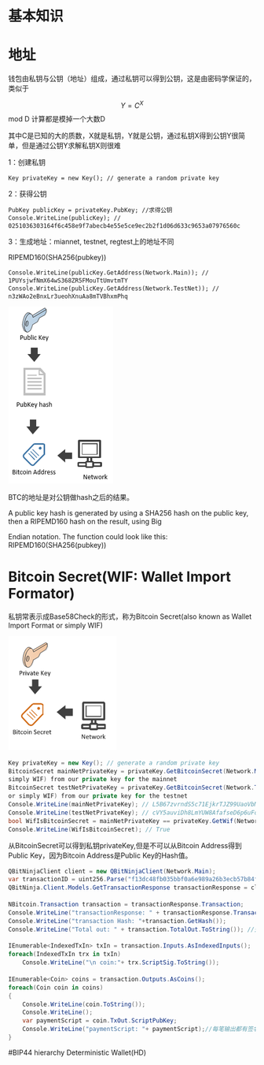 # 基本知识

# 地址

钱包由私钥与公钥（地址）组成，通过私钥可以得到公钥，这是由密码学保证的，类似于

$$Y = C^X%d$$ mod D  计算都是模掉一个大数D

其中C是已知的大的质数，X就是私钥，Y就是公钥，通过私钥X得到公钥Y很简单，但是通过公钥Y求解私钥X则很难

1：创建私钥

```
Key privateKey = new Key(); // generate a random private key
```

2：获得公钥

```
PubKey publicKey = privateKey.PubKey; //求得公钥
Console.WriteLine(publicKey); // 0251036303164f6c458e9f7abecb4e55e5ce9ec2b2f1d06d633c9653a07976560c
```

3：生成地址：miannet, testnet, regtest上的地址不同

RIPEMD160\(SHA256\(pubkey\)\)

```
Console.WriteLine(publicKey.GetAddress(Network.Main)); // 1PUYsjwfNmX64wS368ZR5FMouTtUmvtmTY
Console.WriteLine(publicKey.GetAddress(Network.TestNet)); // n3zWAo2eBnxLr3ueohXnuAa8mTVBhxmPhq
```

![](/assets/PubKeyHashToBitcoinAddress.png)

BTC的地址是对公钥做hash之后的结果。

A public key hash is generated by using a SHA256 hash on the public key, then a RIPEMD160 hash on the result, using Big

Endian notation. The function could look like this: RIPEMD160\(SHA256\(pubkey\)\)

# Bitcoin Secret\(WIF: Wallet Import Formator\)

私钥常表示成Base58Check的形式，称为Bitcoin Secret\(also known as Wallet Import Format or simply WIF\)

![](/assets/BitcoinSecret.png)

```csharp
Key privateKey = new Key(); // generate a random private key
BitcoinSecret mainNetPrivateKey = privateKey.GetBitcoinSecret(Network.Main); // generate our Bitcoin secret(also known as Wallet Import Format or
simply WIF) from our private key for the mainnet
BitcoinSecret testNetPrivateKey = privateKey.GetBitcoinSecret(Network.TestNet); // generate our Bitcoin secret(also known as Wallet Import Format
or simply WIF) from our private key for the testnet
Console.WriteLine(mainNetPrivateKey); // L5B67zvrndS5c71EjkrTJZ99UaoVbMUAK58GKdQUfYCpAa6jypvn
Console.WriteLine(testNetPrivateKey); // cVY5auviDh8LmYUW8AfafseD6p6uFoZrP7GjS3rzAerpRKE9Wmuz
bool WifIsBitcoinSecret = mainNetPrivateKey == privateKey.GetWif(Network.Main);
Console.WriteLine(WifIsBitcoinSecret); // True
```

从BitcoinSecret可以得到私钥privateKey,但是不可以从Bitcoin Address得到Public Key，因为Bitcoin Address是Public Key的Hash值。

```csharp
QBitNinjaClient client = new QBitNinjaClient(Network.Main);
var transactionID = uint256.Parse("f13dc48fb035bbf0a6e989a26b3ecb57b84f85e0836e777d6edf60d87a4a2d94");
QBitNinja.Client.Models.GetTransactionResponse transactionResponse = client.GetTransaction(transactionID).Result;

NBitcoin.Transaction transaction = transactionResponse.Transaction;
Console.WriteLine("transactionResponse: " + transactionResponse.TransactionId);
Console.WriteLine("transaction Hash: "+transaction.GetHash());
Console.WriteLine("Total out: " + transaction.TotalOut.ToString()); //交易总量

IEnumerable<IndexedTxIn> txIn = transaction.Inputs.AsIndexedInputs();
foreach(IndexedTxIn trx in txIn)
    Console.WriteLine("\n coin:"+ trx.ScriptSig.ToString());

IEnumerable<Coin> coins = transaction.Outputs.AsCoins();
foreach(Coin coin in coins)
{
    Console.WriteLine(coin.ToString());
    Console.WriteLine();
    var paymentScript = coin.TxOut.ScriptPubKey;
    Console.WriteLine("paymentScript: "+ paymentScript);//每笔输出都有签名，能解密这签名的人可以使用这笔BTC
}
```
#BIP44 hierarchy Deterministic Wallet(HD)


